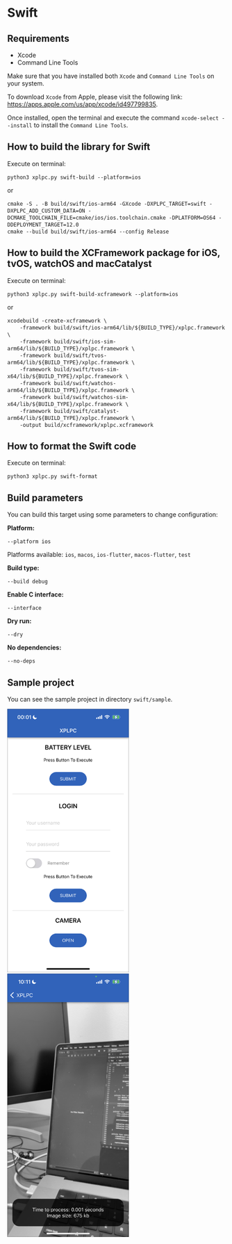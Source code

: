 # Swift

## Requirements

*   Xcode
*   Command Line Tools

Make sure that you have installed both `Xcode` and `Command Line Tools` on your system.

To download `Xcode` from Apple, please visit the following link: https://apps.apple.com/us/app/xcode/id497799835.

Once installed, open the terminal and execute the command `xcode-select --install` to install the `Command Line Tools`.

## How to build the library for Swift

Execute on terminal:

    python3 xplpc.py swift-build --platform=ios

or

    cmake -S . -B build/swift/ios-arm64 -GXcode -DXPLPC_TARGET=swift -DXPLPC_ADD_CUSTOM_DATA=ON -DCMAKE_TOOLCHAIN_FILE=cmake/ios/ios.toolchain.cmake -DPLATFORM=OS64 -DDEPLOYMENT_TARGET=12.0
    cmake --build build/swift/ios-arm64 --config Release

## How to build the XCFramework package for iOS, tvOS, watchOS and macCatalyst

Execute on terminal:

    python3 xplpc.py swift-build-xcframework --platform=ios

or

    xcodebuild -create-xcframework \
    	-framework build/swift/ios-arm64/lib/${BUILD_TYPE}/xplpc.framework \
    	-framework build/swift/ios-sim-arm64/lib/${BUILD_TYPE}/xplpc.framework \
    	-framework build/swift/tvos-arm64/lib/${BUILD_TYPE}/xplpc.framework \
    	-framework build/swift/tvos-sim-x64/lib/${BUILD_TYPE}/xplpc.framework \
    	-framework build/swift/watchos-arm64/lib/${BUILD_TYPE}/xplpc.framework \
    	-framework build/swift/watchos-sim-x64/lib/${BUILD_TYPE}/xplpc.framework \
    	-framework build/swift/catalyst-arm64/lib/${BUILD_TYPE}/xplpc.framework \
    	-output build/xcframework/xplpc.xcframework

## How to format the Swift code

Execute on terminal:

    python3 xplpc.py swift-format

## Build parameters

You can build this target using some parameters to change configuration:

**Platform:**

    --platform ios

Platforms available: `ios`, `macos`, `ios-flutter`, `macos-flutter`, `test`

**Build type:**

    --build debug

**Enable C interface:**

    --interface

**Dry run:**

    --dry

**No dependencies:**

    --no-deps

## Sample project

You can see the sample project in directory `swift/sample`.

<img width="280" src="https://github.com/xplpc/xplpc/blob/main/extras/images/screenshot-ios.png?raw=true">

<img width="280" src="https://github.com/xplpc/xplpc/blob/main/extras/images/screenshot-ios2.png?raw=true">
